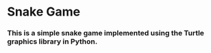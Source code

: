 # Snake Game

### This is a simple snake game implemented using the Turtle graphics library in Python.
